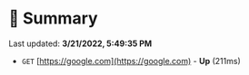 # 📖 Summary
Last updated: **3/21/2022, 5:49:35 PM**

- `GET` [https://google.com](https://google.com) - **Up** (211ms)
